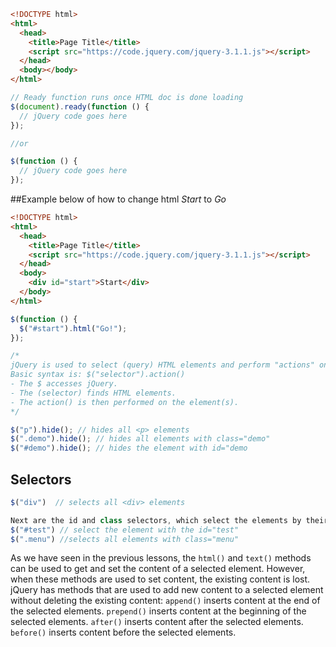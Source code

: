 ```html
<!DOCTYPE html>
<html>
  <head>
    <title>Page Title</title>
    <script src="https://code.jquery.com/jquery-3.1.1.js"></script>
  </head>
  <body></body>
</html>
```

```js
// Ready function runs once HTML doc is done loading
$(document).ready(function () {
  // jQuery code goes here
});

//or

$(function () {
  // jQuery code goes here
});
```

##Example below of how to change html _Start_ to _Go_

```html
<!DOCTYPE html>
<html>
  <head>
    <title>Page Title</title>
    <script src="https://code.jquery.com/jquery-3.1.1.js"></script>
  </head>
  <body>
    <div id="start">Start</div>
  </body>
</html>
```

```js
$(function () {
  $("#start").html("Go!");
});
```

```js
/*
jQuery is used to select (query) HTML elements and perform "actions" on them.
Basic syntax is: $("selector").action()
- The $ accesses jQuery.
- The (selector) finds HTML elements.
- The action() is then performed on the element(s).
*/

$("p").hide(); // hides all <p> elements
$(".demo").hide(); // hides all elements with class="demo"
$("#demo").hide(); // hides the element with id="demo
```

## Selectors

```js
$("div")  // selects all <div> elements

Next are the id and class selectors, which select the elements by their id and class name:
$("#test") // select the element with the id="test"
$(".menu") //selects all elements with class="menu"
```

As we have seen in the previous lessons, the `html()` and `text()` methods can be used to get and set the content of a selected element. However, when these methods are used to set content, the existing content is lost.
jQuery has methods that are used to add new content to a selected element without deleting the existing content:
`append()` inserts content at the end of the selected elements.
`prepend()` inserts content at the beginning of the selected elements.
`after()` inserts content after the selected elements.
`before()` inserts content before the selected elements.
